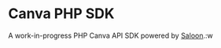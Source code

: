 # Canva PHP SDK

A work-in-progress PHP Canva API SDK powered by [Saloon](https://github.com/saloonphp/saloon).:w
